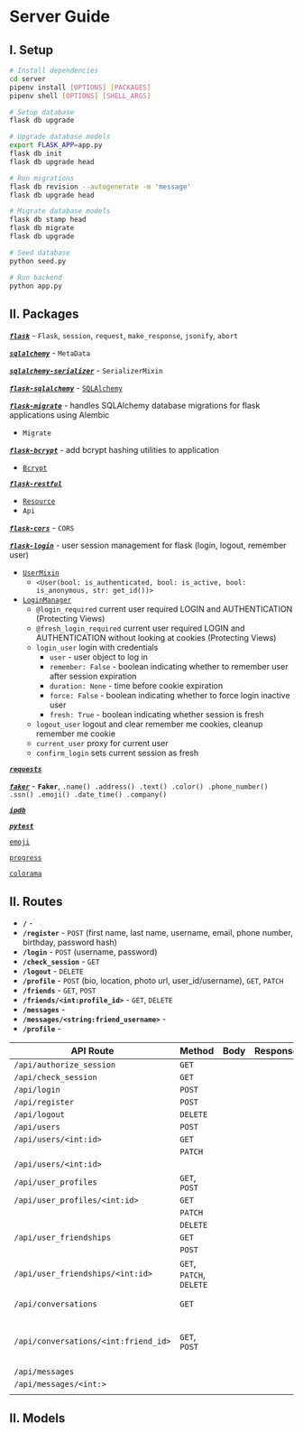 # Server Guide


## I. Setup

``` bash
# Install dependencies
cd server
pipenv install [OPTIONS] [PACKAGES]
pipenv shell [OPTIONS] [SHELL_ARGS]

# Setup database
flask db upgrade

# Upgrade database models
export FLASK_APP=app.py
flask db init
flask db upgrade head

# Run migrations
flask db revision --autogenerate -m 'message'
flask db upgrade head

# Migrate database models
flask db stamp head
flask db migrate
flask db upgrade

# Seed database
python seed.py

# Run backend
python app.py

```


## II. Packages

[***`flask`***](https://flask.palletsprojects.com/en/3.0.x/) - `Flask`, `session`, `request`, `make_response`, `jsonify`, `abort`

[***`sqlalchemy`***](https://www.sqlalchemy.org/) - `MetaData`

[***`sqlalchemy-serializer`***](https://medium.com/@seanstevens729/flask-sqlalchemy-serializer-a-comprehensive-guide-to-serialization-aec8eeb8b456) - `SerializerMixin`

[***`flask-sqlalchemy`***](https://flask-sqlalchemy.palletsprojects.com/en/3.1.x//) - [`SQLAlchemy`](https://www.sqlalchemy.org/)

[***`flask-migrate`***](https://flask-migrate.readthedocs.io/en/latest/) - handles SQLAlchemy database migrations for flask applications using Alembic
- `Migrate`

[***`flask-bcrypt`***](https://flask-bcrypt.readthedocs.io/en/1.0.1/) - add bcrypt hashing utilities to application
- [`Bcrypt`](https://github.com/pyca/bcrypt/)

[***`flask-restful`***](https://flask-restful.readthedocs.io/en/latest/)
- [`Resource`]()
- `Api`

[***`flask-cors`***](https://flask-cors.readthedocs.io/en/latest/) - `CORS`

[***`flask-login`***](https://flask-login.readthedocs.io/en/latest/) - user session management for flask (login, logout, remember user)
- [`UserMixin`]()
  - `<User(bool: is_authenticated, bool: is_active, bool: is_anonymous, str: get_id())>`
- [`LoginManager`](https://flask-login.readthedocs.io/en/latest/#flask_login.LoginManager)
  - `@login_required` current user required LOGIN and AUTHENTICATION (Protecting Views)
  - `@fresh_login_required` current user required LOGIN and AUTHENTICATION without looking at cookies (Protecting Views)
  - `login_user` login with credentials
    - `user` - user object to log in
    - `remember: False` - boolean indicating whether to remember user after session expiration
    - `duration: None` - time before cookie expiration
    - `force: False` - boolean indicating whether to force login inactive user
    - `fresh: True` - boolean indicating whether session is fresh
  - `logout_user` logout and clear remember me cookies, cleanup remember me cookie
  - `current_user` proxy for current user
  - `confirm_login` sets current session as fresh




[***`requests`***](https://requests.readthedocs.io/en/latest/)

[***`faker`***](https://faker.readthedocs.io/en/master/) - **`Faker`**, `.name() .address() .text() .color() .phone_number() .ssn() .emoji() .date_time() .company()`

[***`ipdb`***](https://pypi.org/project/ipdb/#description)

[***`pytest`***](https://docs.pytest.org/en/6.2.x/index.html)

[`emoji`](https://flask.palletsprojects.com/en/3.0.x/)

[`progress`](https://flask.palletsprojects.com/en/3.0.x/)

[`colorama`](https://flask.palletsprojects.com/en/3.0.x/)


## II. Routes
-  **`/`** -
- **`/register`** - `POST` (first name, last name, username, email, phone number, birthday, password hash)
- **`/login`** - `POST` (username, password)
- **`/check_session`** - `GET`
- **`/logout`** - `DELETE`
- **`/profile`** - `POST` (bio, location, photo url, user_id/username), `GET`, `PATCH`
- **`/friends`** - `GET`, `POST`
- **`/friends/<int:profile_id>`** - `GET`, `DELETE`
- **`/messages`** -
- **`/messages/<string:friend_username>`** -
- **`/profile`** -

| API Route                            | Method                   | Body | Response | Description                          |
|--------------------------------------|--------------------------|------|----------|--------------------------------------|
| `/api/authorize_session`             | `GET`                    |      |          |                                      |
| `/api/check_session`                 | `GET`                    |      |          |                                      |
| `/api/login`                         | `POST`                   |      |          |                                      |
| `/api/register`                      | `POST`                   |      |          |                                      |
| `/api/logout`                        | `DELETE`                 |      |          |                                      |
| `/api/users`                         | `POST`                   |      |          |                                      |
| `/api/users/<int:id>`                | `GET`                    |      |          |                                      |
|                                      | `PATCH`                  |      |          |                                      |
| `/api/users/<int:id>`                |                          |      |          |                                      |
| `/api/user_profiles`                 | `GET`, `POST`            |      |          |                                      |
| `/api/user_profiles/<int:id>`        | `GET`                    |      |          |                                      |
|                                      | `PATCH`                  |      |          |                                      |
|                                      | `DELETE`                 |      |          |                                      |
| `/api/user_friendships`              | `GET`                    |      |          |                                      |
|                                      | `POST`                   |      |          |                                      |
| `/api/user_friendships/<int:id>`     | `GET`, `PATCH`, `DELETE` |      |          |                                      |
| `/api/conversations`                 | `GET`                    |      |          | All convos for user                  |
| `/api/conversations/<int:friend_id>` | `GET`, `POST`            |      |          | Convo for user with specified friend |
| `/api/messages`                      |                          |      |          |                                      |
| `/api/messages/<int:>`               |                          |      |          |                                      |
|                                      |                          |      |          |                                      |



## II. Models
